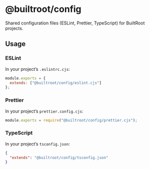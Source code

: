 # @builtroot/config

Shared configuration files (ESLint, Prettier, TypeScript) for BuiltRoot projects.

## Usage

### ESLint
In your project’s `.eslintrc.cjs`:
~~~js
module.exports = {
  extends: ["@builtroot/config/eslint.cjs"]
};
~~~

### Prettier
In your project’s `prettier.config.cjs`:
~~~js
module.exports = require("@builtroot/config/prettier.cjs");
~~~

### TypeScript
In your project’s `tsconfig.json`:
~~~json
{
  "extends": "@builtroot/config/tsconfig.json"
}
~~~
